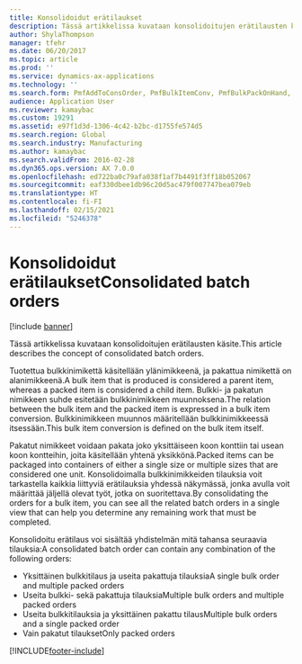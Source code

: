 ```yaml
---
title: Konsolidoidut erätilaukset
description: Tässä artikkelissa kuvataan konsolidoitujen erätilausten käsite.
author: ShylaThompson
manager: tfehr
ms.date: 06/20/2017
ms.topic: article
ms.prod: ''
ms.service: dynamics-ax-applications
ms.technology: ''
ms.search.form: PmfAddToConsOrder, PmfBulkItemConv, PmfBulkPackOnHand, PmfConsOrderListPage
audience: Application User
ms.reviewer: kamaybac
ms.custom: 19291
ms.assetid: e97f1d3d-1306-4c42-b2bc-d1755fe574d5
ms.search.region: Global
ms.search.industry: Manufacturing
ms.author: kamaybac
ms.search.validFrom: 2016-02-28
ms.dyn365.ops.version: AX 7.0.0
ms.openlocfilehash: ed722ba0c79afa038f1af7b4491f3ff18b052067
ms.sourcegitcommit: eaf330dbee1db96c20d5ac479f007747bea079eb
ms.translationtype: HT
ms.contentlocale: fi-FI
ms.lasthandoff: 02/15/2021
ms.locfileid: "5246378"
---
```

# <a name="consolidated-batch-orders"></a><span data-ttu-id="f9001-103">Konsolidoidut erätilaukset</span><span class="sxs-lookup"><span data-stu-id="f9001-103">Consolidated batch orders</span></span>

[!include [banner](../includes/banner.md)]

<span data-ttu-id="f9001-104">Tässä artikkelissa kuvataan konsolidoitujen erätilausten käsite.</span><span class="sxs-lookup"><span data-stu-id="f9001-104">This article describes the concept of consolidated batch orders.</span></span>

<span data-ttu-id="f9001-105">Tuotettua bulkkinimikettä käsitellään ylänimikkeenä, ja pakattua nimikettä on alanimikkeenä.</span><span class="sxs-lookup"><span data-stu-id="f9001-105">A bulk item that is produced is considered a parent item, whereas a packed item is considered a child item.</span></span> <span data-ttu-id="f9001-106">Bulkki- ja pakatun nimikkeen suhde esitetään bulkkinimikkeen muunnoksena.</span><span class="sxs-lookup"><span data-stu-id="f9001-106">The relation between the bulk item and the packed item is expressed in a bulk item conversion.</span></span> <span data-ttu-id="f9001-107">Bulkkinimikkeen muunnos määritellään bulkkinimikkeessä itsessään.</span><span class="sxs-lookup"><span data-stu-id="f9001-107">This bulk item conversion is defined on the bulk item itself.</span></span>  

<span data-ttu-id="f9001-108">Pakatut nimikkeet voidaan pakata joko yksittäiseen koon konttiin tai usean koon kontteihin, joita käsitellään yhtenä yksikkönä.</span><span class="sxs-lookup"><span data-stu-id="f9001-108">Packed items can be packaged into containers of either a single size or multiple sizes that are considered one unit.</span></span> <span data-ttu-id="f9001-109">Konsolidoimalla bulkkinimikkeiden tilauksia voit tarkastella kaikkia liittyviä erätilauksia yhdessä näkymässä, jonka avulla voit määrittää jäljellä olevat työt, jotka on suoritettava.</span><span class="sxs-lookup"><span data-stu-id="f9001-109">By consolidating the orders for a bulk item, you can see all the related batch orders in a single view that can help you determine any remaining work that must be completed.</span></span>  

<span data-ttu-id="f9001-110">Konsolidoitu erätilaus voi sisältää yhdistelmän mitä tahansa seuraavia tilauksia:</span><span class="sxs-lookup"><span data-stu-id="f9001-110">A consolidated batch order can contain any combination of the following orders:</span></span>

-   <span data-ttu-id="f9001-111">Yksittäinen bulkkitilaus ja useita pakattuja tilauksia</span><span class="sxs-lookup"><span data-stu-id="f9001-111">A single bulk order and multiple packed orders</span></span>
-   <span data-ttu-id="f9001-112">Useita bulkki- sekä pakattuja tilauksia</span><span class="sxs-lookup"><span data-stu-id="f9001-112">Multiple bulk orders and multiple packed orders</span></span>
-   <span data-ttu-id="f9001-113">Useita bulkkitilauksia ja yksittäinen pakattu tilaus</span><span class="sxs-lookup"><span data-stu-id="f9001-113">Multiple bulk orders and a single packed order</span></span>
-   <span data-ttu-id="f9001-114">Vain pakatut tilaukset</span><span class="sxs-lookup"><span data-stu-id="f9001-114">Only packed orders</span></span>






[!INCLUDE[footer-include](../../includes/footer-banner.md)]